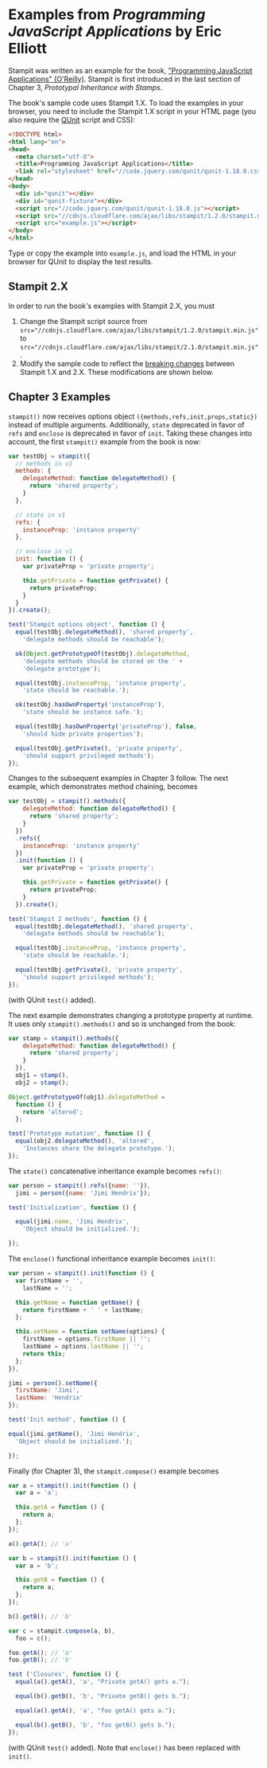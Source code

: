 # Examples from *Programming JavaScript Applications* by Eric Elliott

Stampit was written as an example for the book, ["Programming JavaScript Applications" (O'Reilly)](http://pjabook.com). Stampit is first introduced in the last section of Chapter 3, *Prototypal Inheritance with Stamps*. 

The book's sample code uses Stampit 1.X. To load the examples in your browser, you need to include the Stampit 1.X script in your HTML page (you also require the [QUnit](https://qunitjs.com/) script and CSS):

```html
<!DOCTYPE html>
<html lang="en">
<head>
  <meta charset="utf-8">
  <title>Programming JavaScript Applications</title>
  <link rel="stylesheet" href="//code.jquery.com/qunit/qunit-1.18.0.css">
</head>
<body>
  <div id="qunit"></div>
  <div id="qunit-fixture"></div>
  <script src="//code.jquery.com/qunit/qunit-1.18.0.js"></script>
  <script src="//cdnjs.cloudflare.com/ajax/libs/stampit/1.2.0/stampit.min.js"></script>
  <script src="example.js"></script>
</body>
</html>
```

Type or copy the example into `example.js`, and load the HTML in your browser for QUnit to display the test results.

## Stampit 2.X

In order to run the book's examples with Stampit 2.X, you must

1. Change the Stampit script source from `src="//cdnjs.cloudflare.com/ajax/libs/stampit/1.2.0/stampit.min.js"` to `src="//cdnjs.cloudflare.com/ajax/libs/stampit/2.1.0/stampit.min.js"`.
2. Modify the sample code to reflect the [breaking changes](https://github.com/stampit-org/stampit/releases/tag/2.0) between Stampit 1.X and 2.X. These modifications are shown below.

## Chapter 3 Examples

`stampit()` now receives options object `({methods,refs,init,props,static})` instead of multiple arguments. Additionally, `state` deprecated in favor of `refs` and `enclose` is deprecated in favor of `init`. Taking these changes into account, the first `stampit()` example from the book is now:

```js
var testObj = stampit({
  // methods in v1
  methods: {
    delegateMethod: function delegateMethod() {
      return 'shared property';
    }
  },

  // state in v1
  refs: {
    instanceProp: 'instance property'
  },

  // enclose in v1
  init: function () {
    var privateProp = 'private property';

    this.getPrivate = function getPrivate() {
      return privateProp;
    }
  }
}).create();

test('Stampit options object', function () {
  equal(testObj.delegateMethod(), 'shared property',
    'delegate methods should be reachable');

  ok(Object.getPrototypeOf(testObj).delegateMethod,
    'delegate methods should be stored on the ' +
    'delegate prototype');

  equal(testObj.instanceProp, 'instance property',
    'state should be reachable.');

  ok(testObj.hasOwnProperty('instanceProp'),
    'state should be instance safe.');

  equal(testObj.hasOwnProperty('privateProp'), false,
    'should hide private properties');

  equal(testObj.getPrivate(), 'private property',
    'should support privileged methods');
});
```

Changes to the subsequent examples in Chapter 3 follow. The next example, which demonstrates method chaining, becomes

```js
var testObj = stampit().methods({
    delegateMethod: function delegateMethod() {
      return 'shared property';
    }
  })
  .refs({
    instanceProp: 'instance property'
  })
  .init(function () {
    var privateProp = 'private property';

    this.getPrivate = function getPrivate() {
      return privateProp;
    }
  }).create();

test('Stampit 2 methods', function () {
  equal(testObj.delegateMethod(), 'shared property',
    'delegate methods should be reachable');

  equal(testObj.instanceProp, 'instance property',
    'state should be reachable.');

  equal(testObj.getPrivate(), 'private property',
    'should support privileged methods');
});
```

(with QUnit `test()` added). 

The next example demonstrates changing a prototype property at runtime. It uses only `stampit().methods()` and so is unchanged from the book:

```js
var stamp = stampit().methods({
    delegateMethod: function delegateMethod() {
      return 'shared property';
    }
  }),
  obj1 = stamp(),
  obj2 = stamp();

Object.getPrototypeOf(obj1).delegateMethod =
  function () {
    return 'altered';
  };

test('Prototype mutation', function () {
  equal(obj2.delegateMethod(), 'altered',
    'Instances share the delegate prototype.');
});
```

The `state()` concatenative inheritance example becomes `refs()`:

```js
var person = stampit().refs({name: ''}),
  jimi = person({name: 'Jimi Hendrix'});

test('Initialization', function () {

  equal(jimi.name, 'Jimi Hendrix',
    'Object should be initialized.');

});
```

The `enclose()` functional inheritance example becomes `init()`:

```js
var person = stampit().init(function () {
  var firstName = '',
    lastName = '';

  this.getName = function getName() {
    return firstName + ' ' + lastName;
  };

  this.setName = function setName(options) {
    firstName = options.firstName || '';
    lastName = options.lastName || '';
    return this;
  };
}),

jimi = person().setName({
  firstName: 'Jimi',
  lastName: 'Hendrix'
});

test('Init method', function () {

equal(jimi.getName(), 'Jimi Hendrix',
  'Object should be initialized.');

});
```
Finally (for Chapter 3), the `stampit.compose()` example becomes

```js
var a = stampit().init(function () {
  var a = 'a';

  this.getA = function () {
    return a;
  };
});

a().getA(); // 'a'

var b = stampit().init(function () {
  var a = 'b';

  this.getB = function () {
    return a;
  };
});

b().getB(); // 'b'

var c = stampit.compose(a, b),
  foo = c();

foo.getA(); // 'a'
foo.getB(); // 'b'

test ('Closures', function () {
  equal(a().getA(), 'a', "Private getA() gets a.");

  equal(b().getB(), 'b', "Private getB() gets b.");

  equal(a().getA(), 'a', "foo getA() gets a.");

  equal(b().getB(), 'b', "foo getB() gets b.");
});
```

(with QUnit `test()` added). Note that `enclose()` has been replaced with `init()`.

